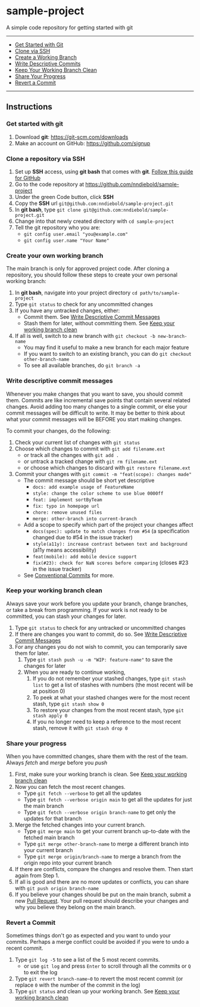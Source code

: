 # sample-project
A simple code repository for getting started with git

---
- [Get Started with Git](#get-started-with-git)
- [Clone via SSH](#clone-a-repository-via-ssh)
- [Create a Working Branch](#create-your-own-working-branch)
- [Write Descriptive Commits](#write-descriptive-commit-messages)
- [Keep Your Working Branch Clean](#keep-your-working-branch-clean)
- [Share Your Progress](#share-your-progress)
- [Revert a Commit](#revert-a-commit)
---

## Instructions

### Get started with git
1. Download **git**:  https://git-scm.com/downloads
2. Make an account on GitHub:  https://github.com/signup

### Clone a repository via SSH
1. Set up **SSH** access, using **git bash** that comes with **git**.  [Follow this guide for GitHub](https://docs.github.com/en/authentication/connecting-to-github-with-ssh/generating-a-new-ssh-key-and-adding-it-to-the-ssh-agent)
2. Go to the code repository at https://github.com/nndiebold/sample-project
3. Under the green Code button, click **SSH**
4. Copy the **SSH** url `git@github.com:nndiebold/sample-project.git`
5. In **git bash**, type `git clone git@github.com:nndiebold/sample-project.git`
6. Change into that newly created directory with `cd sample-project`
7. Tell the git repository who you are:
    - `git config user.email "you@example.com"`
    - `git config user.name "Your Name"`

### Create your own working branch
The main branch is only for approved project code. After cloning a repository, you should follow these steps to create your own personal working branch:  
1. In **git bash**, navigate into your project directory `cd path/to/sample-project`
2. Type `git status` to check for any uncommitted changes
3. If you have any untracked changes, either:
    - Commit them. See [Write Descriptive Commit Messages](#write-descriptive-commit-messages)
    - Stash them for later, without committing them. See [Keep your working branch clean](#keep-your-working-branch-clean)
4. If all is well, switch to a new branch with `git checkout -b new-branch-name`
    - You may find it useful to make a new branch for each major feature
    - If you want to switch to an existing branch, you can do `git checkout other-branch-name`
    - To see all available branches, do `git branch -a`

### Write descriptive commit messages
Whenever you make changes that you want to save, you should commit them.  Commits are like incremental save points that contain several related changes.  Avoid adding too many changes to a single commit, or else your commit messages will be difficult to write. It may be better to think about what your commit messages will be BEFORE you start making changes.

To commit your changes, do the following:  
1. Check your current list of changes with `git status`
2. Choose which changes to commit with `git add filename.ext`
    - or track all the changes with `git add .` 
    - or untrack a tracked change with `git rm filename.ext`
    - or choose which changes to discard with `git restore filename.ext`
3. Commit your changes with `git commit -m "feat(scope): changes made"`
    - The commit message should be short yet descriptive
        - `docs: add example usage of FeatureName`
        - `style: change the color scheme to use blue 0000ff`
        - `feat: implement sortByTeam`
        - `fix: typo in homepage url`
        - `chore: remove unused files`
        - `merge: other-branch into current-branch`
    - Add a scope to specify which part of the project your changes affect
        - `docs(spec): update to match changes from #54` (a specification changed due to #54 in the issue tracker)
        - `style(a11y): increase contrast between text and background` (a11y means accessibility)
        - `feat(mobile): add mobile device support`
        - `fix(#23): check for NaN scores before comparing` (closes #23 in the issue tracker)
    - See [Conventional Commits](https://www.conventionalcommits.org/en/v1.0.0/#summary) for more.

### Keep your working branch clean
Always save your work before you update your branch, change branches, or take a break from programming. If your work is not ready to be committed, you can stash your changes for later.  
1. Type `git status` to check for any untracked or uncommitted changes
2. If there are changes you want to commit, do so. See [Write Descriptive Commit Messages](#write-descriptive-commit-messages)
3. For any changes you do not wish to commit, you can temporarily save them for later.
    1. Type `git stash push -u -m "WIP: feature-name"` to save the changes for later
    2. When you are ready to continue working, 
        1. If you do not remember your stashed changes, type `git stash list` to get a list of stashes with numbers (the most recent will be at position 0)
        2. To peek at what your stashed changes were for the most recent stash, type `git stash show 0`
        3. To restore your changes from the most recent stash, type `git stash apply 0`
        4. If you no longer need to keep a reference to the most recent stash, remove it with `git stash drop 0`

### Share your progress
When you have committed changes, share them with the rest of the team. Always *fetch* and *merge* before you *push*
1. First, make sure your working branch is clean. See [Keep your working branch clean](#keep-your-working-branch-clean)
2. Now you can fetch the most recent changes. 
    - Type `git fetch --verbose` to get all the updates
    - Type `git fetch --verbose origin main` to get all the updates for just the main branch
    - Type `git fetch --verbose origin branch-name` to get only the updates for that branch
3. Merge the fetched changes into your current branch.
    - Type `git merge main` to get your current branch up-to-date with the fetched main branch
    - Type `git merge other-branch-name` to merge a different branch into your current branch
    - Type `git merge origin/branch-name` to merge a branch from the origin repo into your current branch
4. If there are conflicts, compare the changes and resolve them. Then start again from Step 1.
5. If all is good and there are no more updates or conflicts, you can share with `git push origin branch-name`
6. If you believe your changes should be put on the main branch, submit a new [Pull Request](https://github.com/nndiebold/sample-project/pulls). Your pull request should describe your changes and why you believe they belong on the main branch.

### Revert a Commit
Sometimes things don't go as expected and you want to undo your commits. Perhaps a merge conflict could be avoided if you were to undo a recent commit.
1. Type `git log -5` to see a list of the 5 most recent commits.  
    - or use `git log` and press `Enter` to scroll through all the commits or `Q` to exit the log
3. Type `git revert branch-name~0` to revert the most recent commit (or replace `0` with the number of the commit in the log)
4. Type `git status` and clean up your working branch. See [Keep your working branch clean](#keep-your-working-branch-clean)

